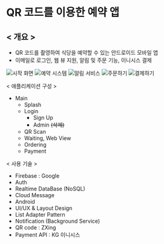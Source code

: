 # QR 코드를 이용한 예약 앱


## < 개요 >

- QR 코드를 촬영하여 식당을 예약할 수 있는 안드로이드 모바일 앱
- 이메일로 로그인, 웹 뷰 지원, 알림 및 주문 기능, 이니시스 결제

![시작 화면](C:/Users/user/Desktop/메인.jpg)
![예약 시스템](C:/Users/user/Desktop/예약.jpg)
![알림 서비스](C:/Users/user/Desktop/알림.jpg)
![주문하기](C:/Users/user/Desktop/주문.jpg)
![결제하기](C:/Users/user/Desktop/결제.jpg)


< 애플리케이션 구성 >

- Main
    - Splash
    - Login
        - Sign Up
        - Admin ~~(삭제)~~
    - QR Scan
    - Waiting, Web View
    - Ordering
    - Payment


< 사용 기술 >

- Firebase : Google
 - Auth
 - Realtime DataBase (NoSQL)
 - Cloud Message
- Android
 - UI/UX & Layout Design
 - List Adapter Pattern
 - Notification (Background Service)
- QR code : ZXing
- Payment API : KG 이니시스
